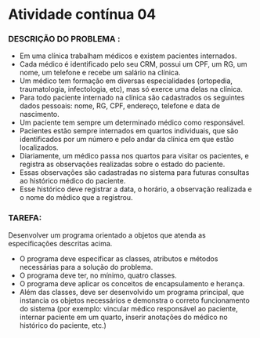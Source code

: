 # Atividade contínua  04


### DESCRIÇÃO DO PROBLEMA :
- Em uma clínica trabalham médicos e existem pacientes internados. </br>
- Cada médico é identificado pelo seu CRM, possui um CPF, um RG, um nome, um telefone e recebe um salário na clínica.</br>
- Um médico tem formação em diversas especialidades (ortopedia, traumatologia, infectologia, etc), mas só exerce uma delas na clínica.</br>
- Para todo paciente internado na clínica são cadastrados os seguintes dados pessoais: nome, RG, CPF, endereço, telefone e data de nascimento.</br>
- Um paciente tem sempre um determinado médico como responsável.
- Pacientes estão sempre internados em quartos individuais, que são identificados por um número e pelo andar da clínica em que estão localizados.
- Diariamente, um médico passa nos quartos para visitar os pacientes, e registra as observações realizadas sobre o estado do paciente.
- Essas observações são cadastradas no sistema para futuras consultas ao histórico médico do paciente.
- Esse histórico deve registrar a data, o horário, a observação realizada e o nome do médico que a registrou.

### TAREFA:
Desenvolver um programa orientado a objetos que atenda as especificações descritas acima.
- O programa deve especificar as classes, atributos e métodos necessárias para a solução do problema.
- O programa deve ter, no mínimo, quatro classes.
- O programa deve aplicar os conceitos de encapsulamento e herança.
- Além das classes, deve ser desenvolvido um programa principal, que instancia os objetos necessários e demonstra o correto funcionamento do sistema (por exemplo: vincular médico responsável ao paciente, internar paciente em um quarto, inserir anotações do médico no histórico do paciente, etc.)

